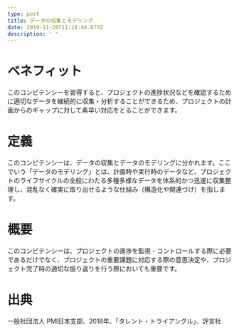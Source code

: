 ```yaml
---
type: post
title: データの収集とモデリング
date: 2019-11-28T11:24:44.677Z
description: ' '
---
```

# ベネフィット

このコンピテンシーを習得すると、プロジェクトの進捗状況などを確認するために適切なデータを継続的に収集・分析することができるため、プロジェクトの計画からのギャップに対して素早い対応をとることができます。

# 定義

このコンピテンシーは、データの収集とデータのモデリングに分かれます。ここでいう「データのモデリング」とは、計画時や実行時のデータなど、プロジェクトのライフサイクルの全般にわたる多種多様なデータを体系的かつ迅速に収集整理し、混乱なく確実に取り出せるような仕組み（構造化や関連づけ）を指します。

# 概要

このコンピテンシーは、プロジェクトの進捗を監視・コントロールする際に必要であるだけでなく、プロジェクトの重要課題に対応する際の意思決定や、プロジェクト完了時の適切な振り返りを行う際においても重要です。

# 出典

一般社団法人 PMI日本支部、2018年、「タレント・トライアングル」、評言社

#
